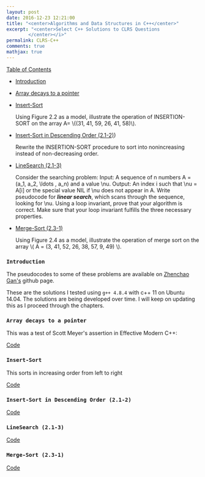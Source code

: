 ```yaml
---
layout: post
date: 2016-12-23 12:21:00
title: "<center>Algorithms and Data Structures in C++</center>"
excerpt: "<center>Select C++ Solutions to CLRS Questions
        </center></i>"
permalink: CLRS-C++
comments: true
mathjax: true
---
```


<script type="text/x-mathjax-config">
MathJax.Hub.Config({
  TeX: { equationNumbers: { autoNumber: "AMS" } }
});
</script>

<!--Mathjax Parser -->
<script type="text/javascript" async
  src="https://cdn.mathjax.org/mathjax/latest/MathJax.js?config=TeX-MML-AM_CHTML">
</script>

<script type="text/x-mathjax-config">
MathJax.Hub.Config({
  tex2jax: {inlineMath: [['$','$'], ['\\(','\\)']]}
});
</script>

[Table of Contents](#table-of-contents)

  - [Introduction](#introduction)

  - [Array decays to a pointer](#array-decays-to-a-pointer)

  - [Insert-Sort](#insert-sort)

    Using Figure 2.2 as a model, illustrate the operation of INSERTION-SORT on the
    array A= \\((31, 41, 59, 26, 41, 58)\\).

  - [Insert-Sort in Descending Order (2.1-2)](#insert-sort-in-descending-order-(2.1-2)))

    Rewrite the INSERTION-SORT procedure to sort into nonincreasing instead of non-decreasing order.

  - [LineSearch (2.1-3)](#lineSearch-(2.1-3))

    Consider the searching problem:
    Input: A sequence of n numbers A = (a\_1, a\_2, \ldots , a\_n) and a value \nu.
    Output: An index i such that \nu = A[i] or the special value NIL if \nu does not appear in A.
    Write pseudocode for _**linear search**_, which scans through the sequence, looking for \nu. Using a loop invariant, prove that your algorithm is correct. Make sure that your loop invariant fulfills the three necessary properties.

  - [Merge-Sort (2.3-1)](#merge-sort-(2.3-1))

    Using Figure 2.4 as a model, illustrate the operation of merge sort on the array \\( A = (3, 41, 52, 26, 38, 57, 9, 49) \\).


### `Introduction`

The pseudocodes to some of these problems are available on [Zhenchao Gan's](https://github.com/gzc/CLRS) github page.

These are the solutions I tested using `g++ 4.8.4` with c++ 11 on Ubuntu 14.04. The solutions are being developed over time. I will keep on updating this as I proceed through the chapters. 

### `Array decays to a pointer`

This was a test of Scott Meyer's assertion in Effective Modern C++:

[Code](https://github.com/lakehanne/CLRS/blob/master/src/arraydecaystopointer.cxx)

### `Insert-Sort`
This sorts in increasing order from left to right

[Code](https://github.com/lakehanne/CLRS/blob/master/src/insertsort.cxx)

### `Insert-Sort in Descending Order (2.1-2)`

[Code](https://github.com/lakehanne/CLRS/blob/master/src/insertsort_descending.cxx)


### `LineSearch (2.1-3)`

[Code](https://github.com/lakehanne/CLRS/blob/master/src/linesearch.cxx)

### `Merge-Sort (2.3-1)`

[Code](https://github.com/lakehanne/CLRS/blob/master/src/mergesort.cxx)